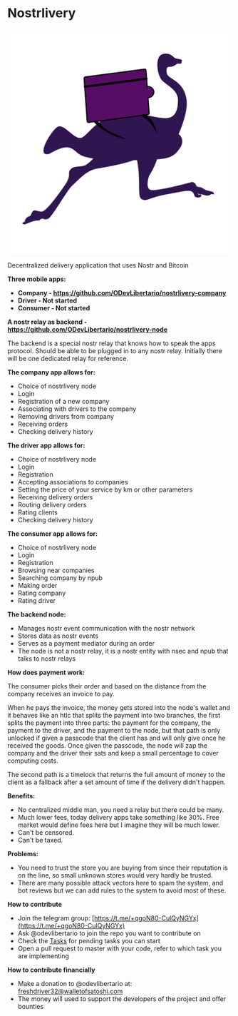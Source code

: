 # Nostrlivery

![logo](./nostrlivery_logo.svg)

Decentralized delivery application that uses Nostr and Bitcoin

**Three mobile apps:**
- **Company - https://github.com/ODevLibertario/nostrlivery-company**
- **Driver - Not started**
- **Consumer - Not started**

**A nostr relay as backend - https://github.com/ODevLibertario/nostrlivery-node**

The backend is a special nostr relay that knows how to speak the apps protocol. Should be able to be plugged in to any nostr relay. Initially there will be one dedicated relay for reference.

**The company app allows for:**
- Choice of nostrlivery node
- Login
- Registration of a new company
- Associating with drivers to the company
- Removing drivers from company
- Receiving orders
- Checking delivery history

**The driver app allows for:**
- Choice of nostrlivery node
- Login
- Registration
- Accepting associations to companies
- Setting the price of your service by km or other parameters
- Receiving delivery orders
- Routing delivery orders
- Rating clients
- Checking delivery history

**The consumer app allows for:**
- Choice of nostrlivery node
- Login
- Registration 
- Browsing near companies
- Searching company by npub
- Making order
- Rating company 
- Rating driver

**The backend node:**
- Manages nostr event communication with the nostr network
- Stores data as nostr events
- Serves as a payment mediator during an order
- The node is not a nostr relay, it is a nostr entity with nsec and npub that talks to nostr relays

**How does payment work:**

The consumer picks their order and based on the distance from the company receives an invoice to pay.

When he pays the invoice, the money gets stored into the node's wallet and it behaves like an htlc that splits the payment into two branches, the first splits the payment into three parts: the payment for the company, the payment to the driver, and the payment to the node, but that path is only unlocked if given a passcode that the client has and will only give once he received the goods. Once given the passcode, the node will zap the company and the driver their sats and keep a small percentage to cover computing costs.

The second path is a timelock that returns the full amount of money to the client as a fallback after a set amount of time if the delivery didn't happen.

**Benefits:**
- No centralized middle man, you need a relay but there could be many.
- Much lower fees, today delivery apps take something like 30%. Free market would define fees here but I imagine they will be much lower.
- Can't be censored.
- Can't be taxed.

**Problems:**
- You need to trust the store you are buying from since their reputation is on the line, so small unknown stores would very hardly be trusted.
- There are many possible attack vectors here to spam the system, and bot reviews but we can add rules to the system to avoid most of these.

**How to contribute**
- Join the telegram group: [https://t.me/+qgoN80-CulQyNGYx](https://t.me/+qgoN80-CulQyNGYx)
- Ask @odevlibertario to join the repo you want to contribute on
- Check the [Tasks](./Tasks.md) for pending tasks you can start
- Open a pull request to master with your code, refer to which task you are implementing

**How to contribute financially**
- Make a donation to @odevlibertario at: freshdriver32@walletofsatoshi.com
- The money will used to support the developers of the project and offer bounties
